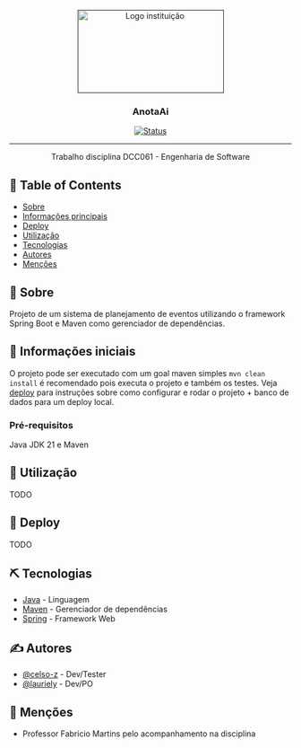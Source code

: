 <p align="center">
  <a href="" rel="noopener">
 <img width=261px height=148px src="https://upload.wikimedia.org/wikipedia/commons/thumb/7/71/Logo_da_UFJF.png/640px-Logo_da_UFJF.png" alt="Logo instituição"></a>
</p>

<h3 align="center">AnotaAi</h3>

<div align="center">

  [![Status](https://img.shields.io/badge/status-active-success.svg)]() 

</div>

---

<p align="center">  Trabalho disciplina DCC061 - Engenharia de Software
    <br> 
</p>

## 📝 Table of Contents
- [Sobre](#about)
- [Informações principais](#getting_started)
- [Deploy](#deployment)
- [Utilização](#usage)
- [Tecnologias](#built_using)
- [Autores](#authors)
- [Menções](#acknowledgement)

## 🧐 Sobre <a name = "about"></a>
Projeto de um sistema de planejamento de eventos utilizando o framework Spring Boot e Maven como gerenciador de dependências.

## 🏁 Informações iniciais <a name = "getting_started"></a>
O projeto pode ser executado com um goal maven simples `mvn clean install` é recomendado pois executa o projeto e também os testes. Veja [deploy](#deployment) para instruções sobre como configurar e rodar o projeto + banco de dados para um deploy local.

### Pré-requisitos
Java JDK 21 e Maven

## 🎈 Utilização <a name="usage"></a>
TODO

## 🚀 Deploy <a name = "deployment"></a>
TODO

## ⛏️ Tecnologias <a name = "built_using"></a>
- [Java](https://www.java.com/) - Linguagem
- [Maven](https://maven.apache.org/) - Gerenciador de dependências
- [Spring](https://spring.io/projects/spring-framework) - Framework Web

## ✍️ Autores <a name = "authors"></a>
- [@celso-z](https://github.com/celso-z) - Dev/Tester
- [@lauriely]() - Dev/PO


## 🎉 Menções <a name = "acknowledgement"></a>
- Professor Fabricio Martins pelo acompanhamento na disciplina

